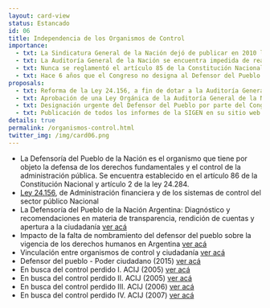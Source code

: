 ```yaml
---
layout: card-view
status: Estancado
id: 06
title: Independencia de los Organismos de Control
importance:
  - txt: La Sindicatura General de la Nación dejó de publicar en 2010 los informes de Control de Gobierno y retiró de su página web aquellos publicados.
  - txt: La Auditoría General de la Nación se encuentra impedida de realizar controles en tiempo real, sus informes no tienen fuerza sancionatoria y son tratados con excesiva demora por la Comisión Bicameral Mixta Revisora de Cuentas del Poder Legislativo.
  - txt: Nunca se reglamentó el artículo 85 de la Constitución Nacional sobre la AGN y no existe ley que regule su funcionamiento y asegure el principio de independencia en la conformación del Colegio de Auditores.
  - txt: Hace 6 años que el Congreso no designa al Defensor del Pueblo de la Nación.
proposals:
  - txt: Reforma de la Ley 24.156, a fin de dotar a la Auditoría General de la Nación y a la Sindicatura General de la Nación de mayor autonomía y ampliar las facultades de la AGN para poder realizar controles en tiempo real y que sus informes sean considerados oportunamente.
  - txt: Aprobación de una Ley Orgánica de la Auditoría General de la Nación, que entre otras cosas establezca que la mayoría de los miembros del Colegio de Auditores sean propuestos por la oposición. 
  - txt: Designación urgente del Defensor del Pueblo por parte del Congreso de la Nación.
  - txt: Publicación de todos los informes de la SIGEN en su sitio web.
details: true
permalink: /organismos-control.html
twitter_img: /img/card06.png
---
```


* La Defensoría del Pueblo de la Nación es el organismo que tiene por objeto la defensa de los derechos fundamentales y el control de la administración pública. Se encuentra establecido en el artículo 86 de la Constitución Nacional y artículo 2 de la ley 24.284. 
* [Ley 24.156](http://www.infoleg.gov.ar/infolegInternet/anexos/0-4999/554/texact.htm), de Administración financiera y de los sistemas de control del sector público Nacional 
* La Defensoría del Pueblo de la Nación Argentina: Diagnóstico y recomendaciones en materia de transparencia, rendición de cuentas y apertura a la ciudadanía [ver acá](http://iniciativatpa.org/2012/wp-content/uploads/2014/09/Informe-DP-Argentina-FINAL.pdf)
* Impacto de la falta de nombramiento del defensor del pueblo sobre la vigencia de los derechos humanos en Argentina [ver acá](http://poderciudadano.org/wp-content/uploads/2014/10/Impacto-de-la-falta-de-nombramiento-del-DP.pdf)
* Vinculación entre organismos de control y ciudadanía [ver acá](http://acij.org.ar/blog/2013/12/18/articulo-sobre-vinculacion-entre-organismos-de-control-y-ciudadania-con-u4-anti-corruption-resource-centre/)
* Defensor del pueblo - Poder ciudadano (2015) [ver acá](http://poderciudadano.org/ongs-presentan-una-accion-judicial-para-que-el-congreso-de-la-nacion-designe-al-defensora-del-pueblo/)
* En busca del control perdido I. ACIJ (2005) [ver acá](http://acij.org.ar/blog/2005/12/01/en-busca-del-control-perdido-i/)
* En busca del control perdido II. ACIJ (2005) [ver acá](http://acij.org.ar/blog/2005/12/01/en-busca-del-control-perdido-ii/)
* En busca del control perdido III. ACIJ (2006) [ver acá](http://acij.org.ar/blog/2006/12/01/en-busca-del-control-perdido-iii/)
* En busca del control perdido IV. ACIJ (2007) [ver acá](http://acij.org.ar/blog/2007/12/01/en-busca-del-control-perdido-iv/)

